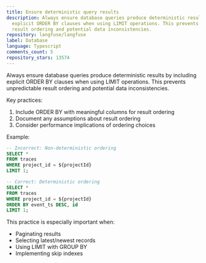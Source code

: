 ```yaml
---
title: Ensure deterministic query results
description: Always ensure database queries produce deterministic results by including
  explicit ORDER BY clauses when using LIMIT operations. This prevents unpredictable
  result ordering and potential data inconsistencies.
repository: langfuse/langfuse
label: Database
language: Typescript
comments_count: 5
repository_stars: 13574
---
```


Always ensure database queries produce deterministic results by including explicit ORDER BY clauses when using LIMIT operations. This prevents unpredictable result ordering and potential data inconsistencies.

Key practices:
1. Include ORDER BY with meaningful columns for result ordering
2. Document any assumptions about result ordering
3. Consider performance implications of ordering choices

Example:
```sql
-- Incorrect: Non-deterministic ordering
SELECT * 
FROM traces
WHERE project_id = ${projectId}
LIMIT 1;

-- Correct: Deterministic ordering
SELECT * 
FROM traces
WHERE project_id = ${projectId}
ORDER BY event_ts DESC, id
LIMIT 1;
```

This practice is especially important when:
- Paginating results
- Selecting latest/newest records
- Using LIMIT with GROUP BY
- Implementing skip indexes